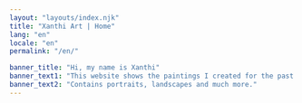 ```yaml
---
layout: "layouts/index.njk"
title: "Xanthi Art | Home"
lang: "en"
locale: "en"
permalink: "/en/"

banner_title: "Hi, my name is Xanthi"
banner_text1: "This website shows the paintings I created for the past 20 years."
banner_text2: "Contains portraits, landscapes and much more."
---
```

